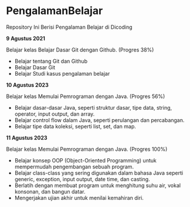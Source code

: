 # PengalamanBelajar
Repository Ini Berisi Pengalaman Belajar di Dicoding

**9 Agustus 2021**

Belajar kelas Belajar Dasar Git dengan Github. (Progres 38%)
* Belajar tentang Git dan Github
* Belajar Dasar Git
* Belajar Studi kasus pengalaman belajar

**10 Agustus 2023**

Belajar kelas Memulai Pemrograman dengan Java. (Progres 56%)
* Belajar dasar-dasar Java, seperti struktur dasar, tipe data, string, operator, input output, dan array.
* Belajar control flow dalam Java, seperti perulangan dan percabangan.
* Belajar tipe data koleksi, seperti list, set, dan map.

**11 Agustus 2023**  

Belajar kelas Memulai Pemrograman dengan Java. (Progres 100%)
* Belajar konsep OOP (Object-Oriented Programming) untuk mempermudah pengembangan sebuah program.
* Belajar class-class yang sering digunakan dalam bahasa Java seperti generic, exception, input output, date time, dan casting. 
* Berlatih dengan membuat program untuk menghitung suhu air, vokal konsonan, dan bangun datar. 
* Mengerjakan ujian akhir untuk menilai kemahiran diri.
